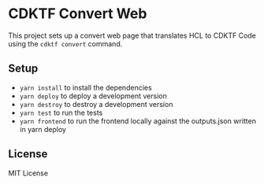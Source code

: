 # CDKTF Convert Web

This project sets up a convert web page that translates HCL to CDKTF Code using the `cdktf convert` command.

## Setup

- `yarn install` to install the dependencies
- `yarn deploy` to deploy a development version
- `yarn destroy` to destroy a development version
- `yarn test` to run the tests
- `yarn frontend` to run the frontend locally against the outputs.json written in yarn deploy

## License

MIT License
